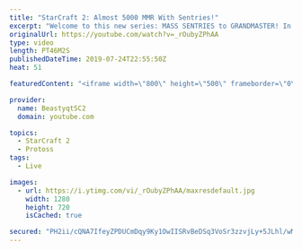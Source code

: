 ```yaml
---
title: "StarCraft 2: Almost 5000 MMR With Sentries!"
excerpt: "Welcome to this new series: MASS SENTRIES to GRANDMASTER! In this series, we will see how far I can get by playing ONLY Sentries on the ladder in ALL Protoss matchups!  Here are a few more Mass Sentry games from playing the series on stream.   Feel free to let me know if you have any suggestions for"
originalUrl: https://youtube.com/watch?v=_rOubyZPhAA
type: video
length: PT46M2S
publishedDateTime: 2019-07-24T22:55:50Z
heat: 51

featuredContent: "<iframe width=\"800\" height=\"500\" frameborder=\"0\" src=\"https://www.youtube.com/embed/_rOubyZPhAA\" allow=\"accelerometer; autoplay; encrypted-media; gyroscope; picture-in-picture\" allowfullscreen></iframe>"

provider:
  name: BeastyqtSC2
  domain: youtube.com

topics:
  - StarCraft 2
  - Protoss
tags:
  - Live

images:
  - url: https://i.ytimg.com/vi/_rOubyZPhAA/maxresdefault.jpg
    width: 1280
    height: 720
    isCached: true

secured: "PH2ii/cQNA7IfeyZPDUCmDqy9Ky1OwIISRvBeDSq3VoSr3zzvjLy+5JLhl/wMRXhOmQaiMEqCsJ3l9tLfEfu7ByBvL6IqZDHrXH+JZMzuWjo/qt49XE6HJ1gePIwiZbLZRLfviqYYTpj+Lqnz2T4UxmrL9T341VG+Tv7YCbF7BsfrRIoj44FOnzuFeg9LfL34Sy0yIJk40j7Hs1t4hjnXlVtqTg86ojELvJwrwRFF7aRqqejqFb/0lRi5X9kCq6zC+QOZa8pq8zCkTlEtJSm5dOg9ret0+Uqgz0yLEf8uZgWczzOumDZ3xrdUZnkATcctwEhsAVdZbJ1y+vFLataIt/5PRMZ9nCmXbQzwwu87GXfMtC3iicQ9jN9xvjGjEEMCqyXfF+sgMgW5yOQ/iRaoUSQaeo7M+beQMf9ViRsQ50=;usfJFjfcbsaqPlgRuY9ZWw=="
---
```


